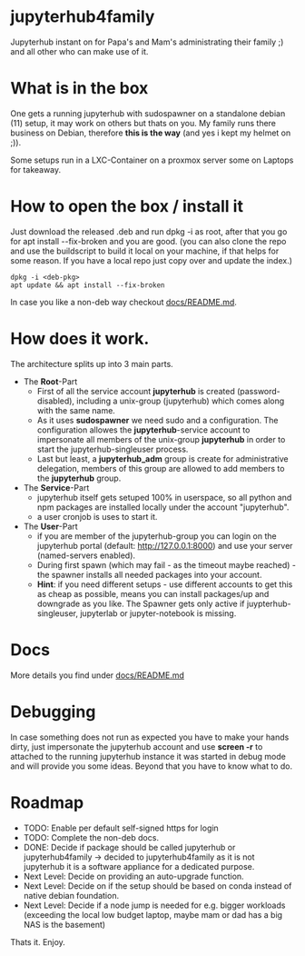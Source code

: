 # jupyterhub4family
Jupyterhub instant on for Papa's and Mam's administrating their family ;) and all other who can make use of it.

# What is in the box
One gets a running jupyterhub with sudospawner on a standalone debian (11) setup, it may work on others but thats on you.
My family runs there business on Debian, therefore **this is the way** (and yes i kept my helmet on ;)). 

Some setups run in a LXC-Container on a proxmox server some on Laptops for takeaway.

# How to open the box / install it

Just download the released .deb and run dpkg -i as root, after that you go for apt install --fix-broken and you are good.
(you can also clone the repo and use the buildscript to build it local on your machine, if that helps for some reason. If you have a local repo just copy over and update the index.)

```
dpkg -i <deb-pkg>
apt update && apt install --fix-broken
```

In case you like a non-deb way checkout [docs/README.md](docs/README.md).

# How does it work.
The architecture splits up into 3 main parts.

- The **Root**-Part
    - First of all the service account **jupyterhub** is created (password-disabled), including a unix-group (jupyterhub) which comes along with the same name.
    - As it uses **sudospawner** we need sudo and a configuration. The configuration allowes the **jupyterhub**-service account to impersonate all members of the unix-group **jupyterhub** in order to start the jupyterhub-singleuser process.
    - Last but least, a **jupyterhub_adm** group is create for administrative delegation, members of this group are allowed to add members to the **jupyterhub** group.
- The **Service**-Part
    - jupyterhub itself gets setuped 100% in userspace, so all python and npm packages are installed locally under the account "jupyterhub".
    - a user cronjob is uses to start it.
- The **User**-Part
    - if you are member of the jupyterhub-group you can login on the jupyterhub portal (default: http://127.0.0.1:8000) and use your server (named-servers enabled). 
    - During first spawn (which may fail - as the timeout maybe reached) - the spawner installs all needed packages into your account.
    - **Hint**: if you need different setups - use different accounts to get this as cheap as possible, means you can install packages/up and downgrade as you like. The Spawner gets only active if juypterhub-singleuser, jupyterlab or jupyter-notebook is missing.

# Docs

More details you find under [docs/README.md](docs/README.md)

# Debugging

In case something does not run as expected you have to make your hands dirty, just impersonate the jupyterhub account and use **screen -r** to attached to the running jupyterhub instance it was started in debug mode and will provide you some ideas. Beyond that you have to know what to do.

# Roadmap

- TODO: Enable per default self-signed https for login
- TODO: Complete the non-deb docs.
- DONE: Decide if package should be called jupyterhub or jupyterhub4family -> decided to jupyterhub4family as it is not jupyterhub it is a software appliance for a dedicated purpose.
- Next Level: Decide on providing an auto-upgrade function.
- Next Level: Decide on if the setup should be based on conda instead of native debian foundation.
- Next Level: Decide if a node jump is needed for e.g. bigger workloads (exceeding the local low budget laptop, maybe mam or dad has a big NAS is the basement)

Thats it.
Enjoy.